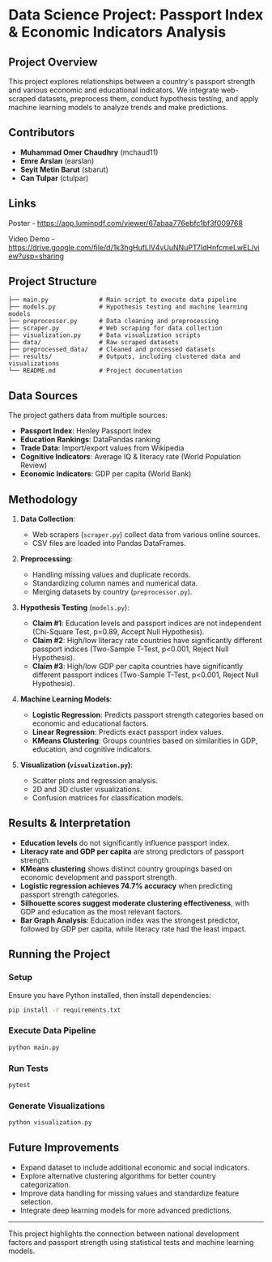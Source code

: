 # Data Science Project: Passport Index & Economic Indicators Analysis

## Project Overview
This project explores relationships between a country's passport strength and various economic and educational indicators. We integrate web-scraped datasets, preprocess them, conduct hypothesis testing, and apply machine learning models to analyze trends and make predictions.

## Contributors
- **Muhammad Omer Chaudhry** (mchaud11)
- **Emre Arslan** (earslan)
- **Seyit Metin Barut** (sbarut)
- **Can Tulpar** (ctulpar)

## Links
Poster - https://app.luminpdf.com/viewer/67abaa776ebfc1bf3f009768 

Video Demo - https://drive.google.com/file/d/1k3hgHufLlV4vUuNNuPT7IdHnfcmeLwEL/view?usp=sharing


## Project Structure
```
├── main.py              # Main script to execute data pipeline
├── models.py            # Hypothesis testing and machine learning models
├── preprocessor.py      # Data cleaning and preprocessing
├── scraper.py           # Web scraping for data collection
├── visualization.py     # Data visualization scripts
├── data/                # Raw scraped datasets
├── preprocessed_data/   # Cleaned and processed datasets
├── results/             # Outputs, including clustered data and visualizations
└── README.md            # Project documentation
```

## Data Sources
The project gathers data from multiple sources:
- **Passport Index**: Henley Passport Index
- **Education Rankings**: DataPandas ranking
- **Trade Data**: Import/export values from Wikipedia
- **Cognitive Indicators**: Average IQ & literacy rate (World Population Review)
- **Economic Indicators**: GDP per capita (World Bank)

## Methodology
1. **Data Collection**: 
   - Web scrapers (`scraper.py`) collect data from various online sources.
   - CSV files are loaded into Pandas DataFrames.

2. **Preprocessing**:
   - Handling missing values and duplicate records.
   - Standardizing column names and numerical data.
   - Merging datasets by country (`preprocessor.py`).

3. **Hypothesis Testing** (`models.py`):
   - **Claim #1**: Education levels and passport indices are not independent (Chi-Square Test, p=0.89, Accept Null Hypothesis).
   - **Claim #2**: High/low literacy rate countries have significantly different passport indices (Two-Sample T-Test, p<0.001, Reject Null Hypothesis).
   - **Claim #3**: High/low GDP per capita countries have significantly different passport indices (Two-Sample T-Test, p<0.001, Reject Null Hypothesis).

4. **Machine Learning Models**:
   - **Logistic Regression**: Predicts passport strength categories based on economic and educational factors.
   - **Linear Regression**: Predicts exact passport index values.
   - **KMeans Clustering**: Groups countries based on similarities in GDP, education, and cognitive indicators.

5. **Visualization (`visualization.py`)**:
   - Scatter plots and regression analysis.
   - 2D and 3D cluster visualizations.
   - Confusion matrices for classification models.

## Results & Interpretation
- **Education levels** do not significantly influence passport index.
- **Literacy rate and GDP per capita** are strong predictors of passport strength.
- **KMeans clustering** shows distinct country groupings based on economic development and passport strength.
- **Logistic regression achieves 74.7% accuracy** when predicting passport strength categories.
- **Silhouette scores suggest moderate clustering effectiveness**, with GDP and education as the most relevant factors.
- **Bar Graph Analysis**: Education index was the strongest predictor, followed by GDP per capita, while literacy rate had the least impact.

## Running the Project
### Setup
Ensure you have Python installed, then install dependencies:
```bash
pip install -r requirements.txt
```

### Execute Data Pipeline
```bash
python main.py
```

### Run Tests
```bash
pytest
```

### Generate Visualizations
```bash
python visualization.py
```

## Future Improvements
- Expand dataset to include additional economic and social indicators.
- Explore alternative clustering algorithms for better country categorization.
- Improve data handling for missing values and standardize feature selection.
- Integrate deep learning models for more advanced predictions.

---
This project highlights the connection between national development factors and passport strength using statistical tests and machine learning models.

